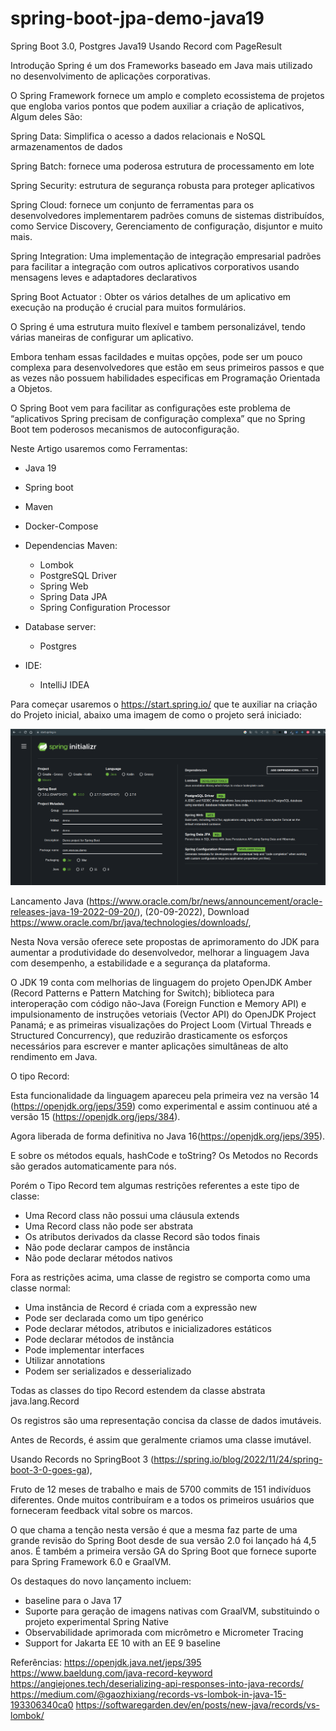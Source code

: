 # spring-boot-jpa-demo-java19

Spring Boot 3.0, Postgres Java19 Usando Record com PageResult

Introdução
Spring é um dos Frameworks baseado em Java mais utilizado no  desenvolvimento de aplicações corporativas.

O Spring Framework fornece um amplo e completo ecossistema de projetos que engloba varios pontos que podem auxiliar a criação de aplicativos, Algum deles São:

Spring Data: Simplifica o acesso a dados relacionais e NoSQL armazenamentos de dados

Spring Batch: fornece uma poderosa estrutura de processamento em lote

Spring Security: estrutura de segurança robusta para proteger aplicativos

Spring Cloud: fornece um conjunto de ferramentas para os desenvolvedores implementarem padrões comuns de sistemas distribuídos, como Service Discovery,  Gerenciamento de configuração, disjuntor e muito mais.

Spring Integration: Uma implementação de integração empresarial  padrões para facilitar a integração com outros aplicativos corporativos  usando mensagens leves e adaptadores declarativos

Spring Boot Actuator : Obter os vários detalhes de um aplicativo em execução na produção é crucial para muitos formulários. 

O Spring é uma estrutura muito flexível e tambem personalizável, tendo várias maneiras de configurar um aplicativo. 

Embora tenham essas facildades e muitas opções, pode ser um pouco complexa para desenvolvedores que estão em seus primeiros passos e que as vezes não possuem habilidades especificas em Programação Orientada a Objetos. 

O Spring Boot vem para facilitar as configurações este problema de “aplicativos Spring precisam de configuração complexa” que no Spring Boot tem poderosos mecanismos de autoconfiguração.

Neste Artigo usaremos como Ferramentas:
- Java 19
- Spring boot
- Maven
- Docker-Compose

- Dependencias Maven:
  - Lombok
  - PostgreSQL Driver
  - Spring Web
  - Spring Data JPA
  - Spring Configuration Processor
- Database server:
  - Postgres

- IDE:
  - IntelliJ IDEA
    
Para começar usaremos o https://start.spring.io/ que te auxiliar na criação do Projeto inicial, abaixo uma imagem de como o projeto será iniciado:

![SpringInitializ](https://github.com/weder96/spring-boot-jpa-demo-java19/blob/main/documentation/springInitializ.png)

Lancamento Java (https://www.oracle.com/br/news/announcement/oracle-releases-java-19-2022-09-20/), (20-09-2022),  Download https://www.oracle.com/br/java/technologies/downloads/,

Nesta Nova versão oferece sete propostas de aprimoramento do JDK para aumentar a produtividade do desenvolvedor, melhorar a linguagem Java com desempenho, a estabilidade e a segurança da plataforma.

O JDK 19 conta com melhorias de linguagem do projeto OpenJDK Amber (Record Patterns e Pattern Matching for Switch); biblioteca para interoperação com código não-Java (Foreign Function e Memory API) e impulsionamento de instruções vetoriais (Vector API) do OpenJDK Project Panamá; e as primeiras visualizações do Project Loom (Virtual Threads e Structured Concurrency), que reduzirão drasticamente os esforços necessários para escrever e manter aplicações simultâneas de alto rendimento em Java.

O tipo Record:

Esta funcionalidade da linguagem apareceu pela primeira vez na versão 14 (https://openjdk.org/jeps/359) como experimental e assim continuou até a versão 15 (https://openjdk.org/jeps/384). 

Agora liberada de forma definitiva no Java 16(https://openjdk.org/jeps/395).

E sobre os métodos equals, hashCode e toString? 
    Os Metodos no Records são gerados automaticamente para nós.

Porém o Tipo Record tem algumas restrições referentes a este tipo de classe:
- Uma Record class não possui uma cláusula extends
- Uma Record class não pode ser abstrata
- Os atributos derivados da classe Record são todos finais
- Não pode declarar campos de instância
- Não pode declarar métodos nativos

Fora as restrições acima, uma classe de registro se comporta como uma classe normal:
- Uma instância de Record é criada com a expressão new
- Pode ser declarada como um tipo genérico
- Pode declarar métodos, atributos e inicializadores estáticos
- Pode declarar métodos de instância
- Pode implementar interfaces
- Utilizar annotations
- Podem ser serializados e desserializado

Todas as classes do tipo Record estendem da classe abstrata java.lang.Record

Os registros são uma representação concisa da classe de dados imutáveis.

Antes de Records, é assim que geralmente criamos uma classe imutável.


Usando Records no SpringBoot 3 (https://spring.io/blog/2022/11/24/spring-boot-3-0-goes-ga),

Fruto de 12 meses de trabalho e mais de 5700 commits de 151 indivíduos diferentes. 
Onde muitos contribuíram e a todos os primeiros usuários que forneceram feedback vital sobre os marcos.

O que chama a tenção nesta versão é que a mesma faz parte de uma grande revisão do Spring Boot desde de sua versão 2.0 foi lançado há 4,5 anos. 
É também a primeira versão GA do Spring Boot que fornece suporte para Spring Framework 6.0 e GraalVM.

Os destaques do novo lançamento incluem:
- baseline para o Java 17
- Suporte para geração de imagens nativas com GraalVM, substituindo o projeto experimental Spring Native
- Observabilidade aprimorada com micrômetro e Micrometer Tracing
- Support for Jakarta EE 10 with an EE 9 baseline


Referências:
https://openjdk.java.net/jeps/395
https://www.baeldung.com/java-record-keyword
https://angiejones.tech/deserializing-api-responses-into-java-records/
https://medium.com/@gaozhixiang/records-vs-lombok-in-java-15-193306340ca0
https://softwaregarden.dev/en/posts/new-java/records/vs-lombok/





